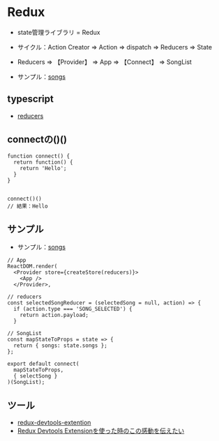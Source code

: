 # Redux
- state管理ライブラリ = Redux

- サイクル：Action Creator => Action => dispatch => Reducers => State
- Reducers => 【Provider】 => App => 【Connect】 => SongList

- サンプル：[songs](https://github.com/endw0901/react_typescript/tree/main/songs/src)


## typescript
- [reducers](https://github.com/endw0901/react_typescript/blob/main/reducers.md)


## connectの()()

```
function connect() {
  return function() {
    return 'Hello';
  }
}


connect()()
// 結果：Hello
```

## サンプル
- サンプル：[songs](https://github.com/endw0901/react_typescript/tree/main/songs/src)
```
// App
ReactDOM.render(
  <Provider store={createStore(reducers)}>
    <App />
  </Provider>,
  
// reducers
const selectedSongReducer = (selectedSong = null, action) => {
  if (action.type === 'SONG_SELECTED') {
    return action.payload;
  }
  
// SongList
const mapStateToProps = state => {
  return { songs: state.songs };
};

export default connect(
  mapStateToProps,
  { selectSong }
)(SongList);
```

## ツール
- [redux-devtools-extention](https://github.com/zalmoxisus/redux-devtools-extension)
- [Redux Devtools Extensionを使った時のこの感動を伝えたい](https://qiita.com/daiki7nohe/items/fa0f496eebb0980f86da)
